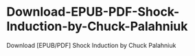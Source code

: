 # Download-EPUB-PDF-Shock-Induction-by-Chuck-Palahniuk
Download [EPUB/PDF] Shock Induction by Chuck Palahniuk
